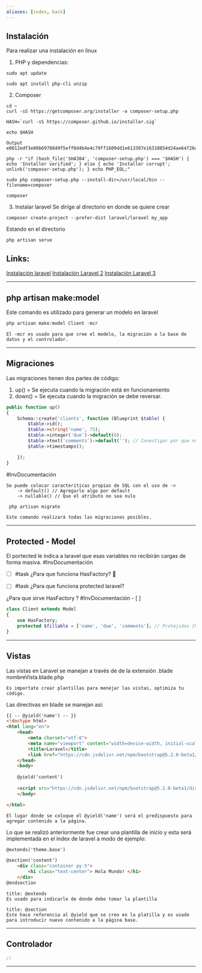 ```yaml
---
aliases: [index, back]
---
```


## Instalación
Para realizar una instalación en linux
1. PHP y dependencias:
```terminal
sudo apt update
```
```terminal
sudo apt install php-cli unzip
```
2. Composer
```terminal
cd ~
curl -sS https://getcomposer.org/installer -o composer-setup.php
```
```terminal
HASH=`curl -sS https://composer.github.io/installer.sig`
```
```terminal
echo $HASH
```
```terminal
Output e0012edf3e80b6978849f5eff0d4b4e4c79ff1609dd1e613307e16318854d24ae64f26d17af3ef0bf7cfb710ca74755a 
```
```terminal
php -r "if (hash_file('SHA384', 'composer-setup.php') === '$HASH') { echo 'Installer verified'; } else { echo 'Installer corrupt'; unlink('composer-setup.php'); } echo PHP_EOL;"
```
```terminal
sudo php composer-setup.php --install-dir=/usr/local/bin --filename=composer
```
```terminal
composer
```

3. Instalar laravel 
   Se dirige al directorio en donde se quiere crear
```terminal
composer create-project --prefer-dist laravel/laravel my_app
```
Estando en el directorio 
```terminal
php artisan serve
```

## Links:

[Instalación  laravel](https://noviello.it/es/como-instalar-laravel-en-ubuntu-20-04-lts/)
[Instalación Laravel 2](https://www.digitalocean.com/community/tutorials/how-to-install-and-use-composer-on-ubuntu-20-04-es)
[Instalación Laravel 3](https://laravel.com/docs/9.x#getting-started-on-linux)

---

## php artisan make:model
Este comando es utilizado para generar un modelo en laravel
```php
php artisan make:model Client -mcr
```

``` ad-info
El -mcr es usado para que cree el modelo, la migración a la base de datos y el controlador.
```

---
## Migraciones
Las migraciones tienen dos partes de código:
1. up() = Se ejecuta cuando la migración está en funcionamiento
2. down() = Se ejecuta cuando la migración se debe reversar.
```php
public function up()
{
	Schema::create('clients', function (Blueprint $table) {
		$table->id();
		$table->string('name', 75);
		$table->integer('due')->default(0);
		$table->text('comments')->default(''); // Investigar por que no funciona el default  
		$table->timestamps();

	});
}
```
#InvDocumentación
``` ad-info
Se puede colocar caracteriticas propias de SQL con el uso de ->
	-> default() // Agregarle algo por default 
	-> nullable() // Que el atributo no sea nulo
```

```php
 php artisan migrate
```

``` ad-info
Este comando realizará todas las migraciones posibles.
```


---
## Protected - Model
El portected le indica a laravel que esas variables no recibirán cargas de forma masiva. #InvDocumentación
- [ ] #task ¿Para que funciona HasFactory? 🔼 
- [ ] #task ¿Para que funciona protected laravel? 


¿Para que sirve HasFactory ? #InvDocumentación - [ ]
```PHP
class Client extends Model
{
	use HasFactory;
	protected $fillable = ['name', 'due', 'comments']; // Protejidas [No carga de forma masiva]
}
```
---
## Vistas
Las vistas en Laravel se manejan a través de de la extensión .blade
nombreVista.blade.php 

``` ad-tip
Es importate crear plantillas para menejar las vistas, optimiza tu código.
```

Las directivas en blade se manejan así:

```HTML
{{ -- @yield('name') -- }}
<!doctype html>
<html lang="en">
	<head>
		<meta charset="utf-8">
		<meta name="viewport" content="width=device-width, initial-scale=1">
		<title>Laravel</title>
		<link href="https://cdn.jsdelivr.net/npm/bootstrap@5.2.0-beta1/dist/css/bootstrap.min.css" rel="stylesheet" integrity="sha384-0evHe/X+R7YkIZDRvuzKMRqM+OrBnVFBL6DOitfPri4tjfHxaWutUpFmBp4vmVor" crossorigin="anonymous">
	</head>
	<body>
	
	@yield('content')
	
	<script src="https://cdn.jsdelivr.net/npm/bootstrap@5.2.0-beta1/dist/js/bootstrap.bundle.min.js" integrity="sha384-pprn3073KE6tl6bjs2QrFaJGz5/SUsLqktiwsUTF55Jfv3qYSDhgCecCxMW52nD2" crossorigin="anonymous"></script>
	</body>

</html>
```

``` ad-info
El lugar donde se coloque el @yield('name') será el predispuesto para agregar contenido a la página.
```

Lo que se realizó anteriormente fue  crear una plantilla de inicio y esta será implementada en el index de laravel a modo de ejemplo:

```HTML
@extends('theme.base')

@section('content')
	<div class="container py-5">
		<h1 class="text-center"> Hola Mundo! </h1>
	</div>
@endsection
```

``` ad-info
title: @extends 
Es usado para indicarle de donde debe tomar la plantilla
```

``` ad-info
title: @section    
Este hace referencia al @yield que se creo en la platilla y es usado para introducir nuevo contenido a la página base.
```

---

## Controlador

```PHP
//
```
---
